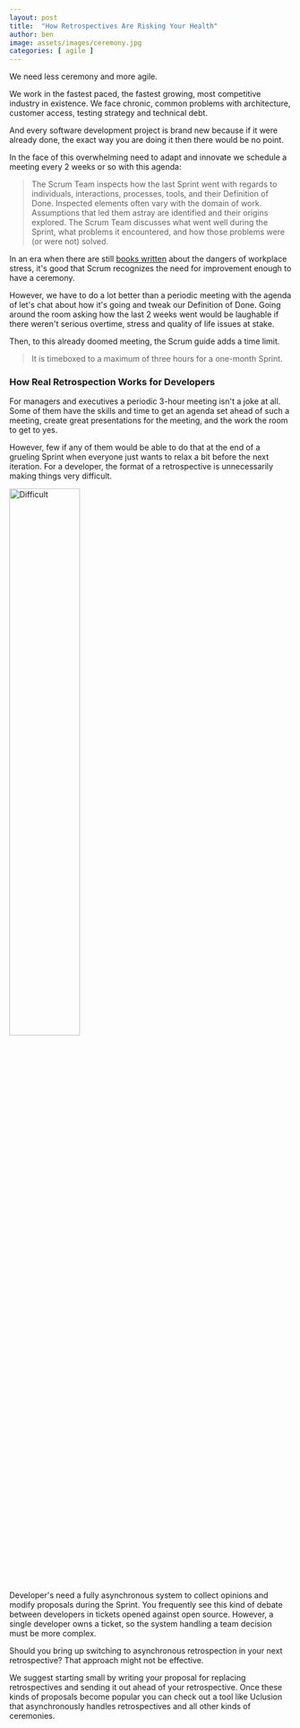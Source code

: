 ```yaml
---
layout: post
title:  "How Retrospectives Are Risking Your Health"
author: ben
image: assets/images/ceremony.jpg
categories: [ agile ]
---
```

We need less ceremony and more agile.

We work in the fastest paced, the fastest growing, most competitive industry in 
existence. We face chronic, common problems with architecture, customer access,
testing strategy and technical debt.

And every software development project is brand new because if it were already
done, the exact way you are doing it then there would be no point.

In the face of this overwhelming need to adapt and innovate we schedule a
meeting every 2 weeks or so with this agenda:

>The Scrum Team inspects how the last Sprint went with regards to individuals, interactions, processes, tools, and their Definition of Done. Inspected elements often vary with the domain of work. Assumptions that led them astray are identified and their origins explored. The Scrum Team discusses what went well during the Sprint, what problems it encountered, and how those problems were (or were not) solved.

In an era when there are still [books written](https://www.gsb.stanford.edu/faculty-research/books/dying-paycheck) about
the dangers of workplace stress, it's good that Scrum recognizes the need for
improvement enough to have a ceremony.

However, we have to do a lot better than a periodic meeting with the agenda of
let's chat about how it's going and tweak our Definition of Done. Going around
the room asking how the last 2 weeks went would be laughable if there weren't
serious overtime, stress and quality of life issues at stake.

Then, to this already doomed meeting, the Scrum guide adds a time limit.
>It is timeboxed to a maximum of three hours for a one-month Sprint.

### How Real Retrospection Works for Developers
For managers and executives a periodic 3-hour meeting isn't a joke at all.
Some of them have the skills and time to get an agenda set ahead of 
such a meeting, create great presentations for the meeting, and the work the
room to get to yes.

However, few if any of them would be able to do that at the end of a grueling
Sprint when everyone just wants to relax a bit before the next iteration. For a developer,
the format of a retrospective is unnecessarily making things very difficult.

<img src="{{ site.baseurl }}/assets/images/practicing-yoga.jpg" alt="Difficult" style="width: 50%;" />

Developer's need a fully asynchronous system to collect opinions and modify proposals during 
the Sprint. You frequently see this kind of debate between developers in tickets opened against 
open source. However, a single developer owns a ticket, so the system handling a team decision must be 
more complex.

Should you bring up switching to asynchronous retrospection in your next retrospective? That approach
might not be effective.

We suggest starting small by writing your proposal for replacing retrospectives and sending it out
ahead of your retrospective. Once these kinds of proposals become popular you can check out a tool 
like Uclusion that asynchronously handles retrospectives and all other kinds of ceremonies.


